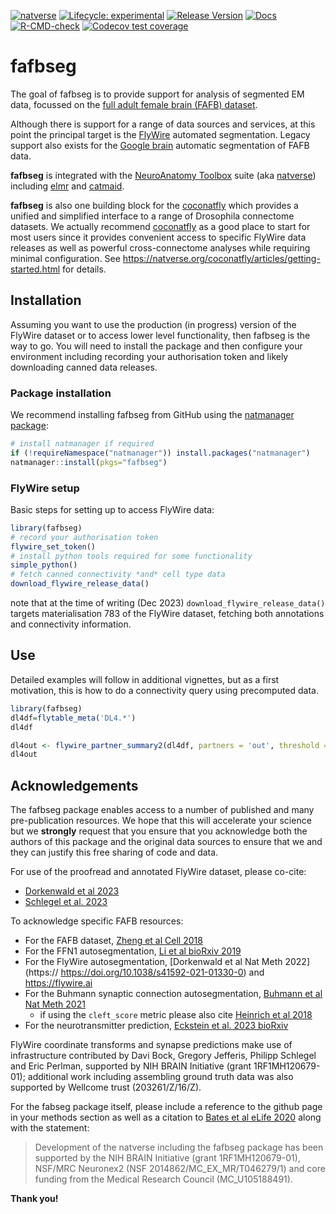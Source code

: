 <!-- badges: start -->
[![natverse](https://img.shields.io/badge/natverse-Part%20of%20the%20natverse-a241b6)](https://natverse.github.io)
[![Lifecycle: experimental](https://img.shields.io/badge/lifecycle-experimental-orange.svg)](https://www.tidyverse.org/lifecycle/#experimental)
[![Release Version](https://img.shields.io/github/release/natverse/fafbseg.svg)](https://github.com/natverse/fafbseg/releases/latest) 
[![Docs](https://img.shields.io/badge/docs-100%25-brightgreen.svg)](https://natverse.github.io/fafbseg/reference/)
[![R-CMD-check](https://github.com/natverse/fafbseg/workflows/R-CMD-check/badge.svg)](https://github.com/natverse/fafbseg/actions)
[![Codecov test coverage](https://codecov.io/gh/natverse/fafbseg/branch/master/graph/badge.svg)](https://app.codecov.io/gh/natverse/fafbseg?branch=master)
<!-- badges: end -->

# fafbseg

The goal of fafbseg is to provide support for analysis of segmented EM data,
focussed on the [full adult female brain (FAFB) dataset](http://temca2data.org/).

Although there is support for a range of data sources and services, at this point
the principal target is the [FlyWire](https://flywire.ai/) automated segmentation.
Legacy support also exists for the [Google brain](http://fafb-ffn1.storage.googleapis.com/landing.html) automatic
segmentation of FAFB data.

**fafbseg** is integrated with the [NeuroAnatomy Toolbox](https://github.com/natverse/nat)
suite (aka [natverse](http://natverse.org)) including [elmr](https://github.com/natverse/elmr) and [catmaid](https://github.com/natverse/rcatmaid).

**fafbseg** is also one building block for the [coconatfly](https://natverse.org/coconatfly/)
which provides a unified and simplified interface to a range of Drosophila
connectome datasets. We actually recommend [coconatfly](https://natverse.org/coconatfly/)
as a good place to start for most users since it provides convenient access
to specific FlyWire data releases as well as powerful cross-connectome analyses
while requiring minimal configuration. See
https://natverse.org/coconatfly/articles/getting-started.html for details.

## Installation

Assuming you want to use the production (in progress) version of the FlyWire dataset
or to access lower level functionality, then fafbseg is the way to go. You will
need to install the package and then configure your environment including
recording your authorisation token and likely downloading canned data releases.

### Package installation

We recommend installing fafbseg from GitHub using the [natmanager package](http://natverse.org/natmanager/):

``` r
# install natmanager if required
if (!requireNamespace("natmanager")) install.packages("natmanager")
natmanager::install(pkgs="fafbseg")
```

### FlyWire setup

Basic steps for setting up to access FlyWire data:

``` r
library(fafbseg)
# record your authorisation token
flywire_set_token()
# install python tools required for some functionality
simple_python()
# fetch canned connectivity *and* cell type data 
download_flywire_release_data()
```
note that at the time of writing (Dec 2023) `download_flywire_release_data()` 
targets materialisation 783 of the FlyWire dataset, fetching both annotations and
connectivity information.

## Use

Detailed examples will follow in additional vignettes, but as a first motivation,
this is how to do a connectivity query using precomputed data.
``` r
library(fafbseg)
dl4df=flytable_meta('DL4.*')
dl4df

dl4out <- flywire_partner_summary2(dl4df, partners = 'out', threshold = 3)
dl4out
```
## Acknowledgements

The fafbseg package enables access to a number of published and many pre-publication 
resources. We hope that this will accelerate your science but we **strongly**
request that you ensure that you acknowledge both the authors of this package
and the original data sources to ensure that we and they can justify this free
sharing of code and data.

For use of the proofread and annotated FlyWire dataset, please co-cite:

* [Dorkenwald et al 2023](https://doi.org/10.1101/2023.06.27.546656)
* [Schlegel et al. 2023](https://doi.org/10.1101/2023.06.27.546055)

To acknowledge specific FAFB resources:

* For the FAFB dataset, [Zheng et al Cell 2018](https://www.cell.com/cell/fulltext/S0092-8674(18)30787-6)
* For the FFN1 autosegmentation, [Li et al bioRxiv 2019](https://www.biorxiv.org/content/10.1101/605634v3)
* For the FlyWire autosegmentation, [Dorkenwald et al Nat Meth 2022](https:// https://doi.org/10.1038/s41592-021-01330-0) and https://flywire.ai
* For the Buhmann synaptic connection autosegmentation, [Buhmann et al Nat Meth 2021](https://doi.org/10.1038/s41592-021-01183-7)
  * if using the `cleft_score` metric please also cite [Heinrich et al 2018](https://link.springer.com/chapter/10.1007%2F978-3-030-00934-2_36) 
* For the neurotransmitter prediction, [Eckstein et al. 2023 bioRxiv](https://www.biorxiv.org/content/10.1101/2020.06.12.148775)

FlyWire coordinate transforms and synapse predictions make use of infrastructure
contributed by Davi Bock, Gregory Jefferis, Philipp Schlegel and Eric Perlman,
supported by NIH BRAIN Initiative (grant 1RF1MH120679-01); additional work
including assembling ground truth data was also supported by Wellcome trust
(203261/Z/16/Z). 

For the fabseg package itself, please include a reference to the github page
in your methods section as well as a citation to [Bates et al eLife 2020](https://doi.org/10.7554/eLife.53350) along with the statement:

> Development of the natverse including the fafbseg package has been supported 
by the NIH BRAIN Initiative (grant 1RF1MH120679-01), NSF/MRC Neuronex2 (NSF 2014862/MC_EX_MR/T046279/1) and core funding from the Medical Research Council (MC_U105188491).

**Thank you!**
